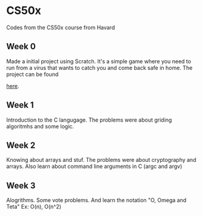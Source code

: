 # CS50x
Codes from the CS50x course from Havard

## Week 0 
Made a initial project using Scratch. It's a simple game where you need to run from a virus that wants to catch you and come back safe in home. The project can be found 

<a href="https://scratch.mit.edu/projects/386352983/" target="_blank">here</a>.

## Week 1 
Introduction to the C langugage. The problems were about griding algoritmhs and some logic. 

## Week 2
Knowing about arrays and stuf. The problems were about cryptography and arrays. Also learn about command line arguments in C (argc and argv)

## Week 3
Alogrithms. Some vote problems. And learn the notation "O, Omega and Teta" Ex: O(n), O(n^2)
